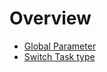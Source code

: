 # Overview

<!-- TODO Since the side menu does not support multiple levels, add new page to keep all sub page here -->
* [Global Parameter](global-parameter.md)
* [Switch Task type](task/switch.md)

